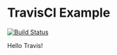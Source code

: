 # TravisCI Example

[![Build Status](https://travis-ci.org/tokgozmusa/travisCI-example.svg?branch=master)](https://travis-ci.org/tokgozmusa/travisCI-example)

Hello Travis!

